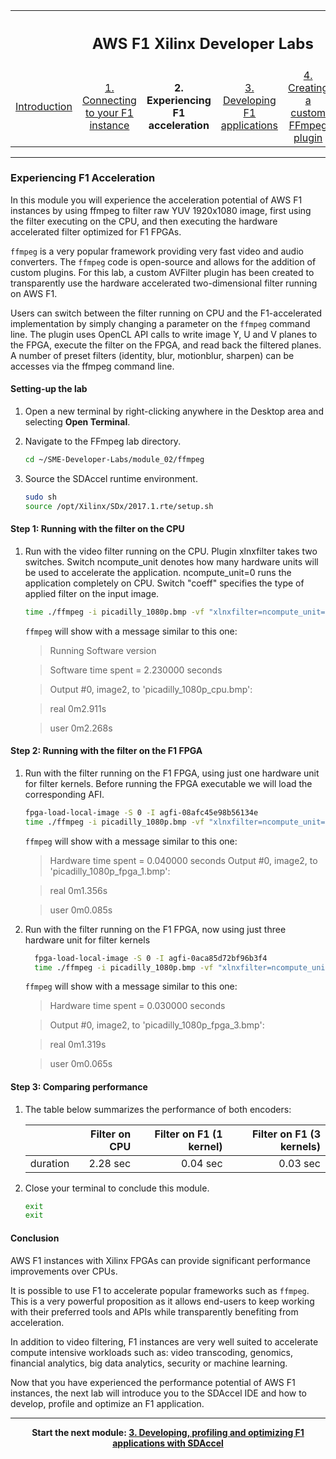 
<table style="width:100%">
  <tr>
    <th width="100%" colspan="6"><h2>AWS F1 Xilinx Developer Labs</h2></th>
  </tr>
  <tr>
    <td width="17%" align="center"><a href="README.md">Introduction</a></td>
    <td width="16%" align="center"><a href="SETUP.md">1. Connecting to your F1 instance</a></td> 
    <td width="17%" align="center"><b>2. Experiencing F1 acceleration</b></td>
    <td width="17%" align="center"><a href="FILTER2D_Lab.md">3. Developing F1 applications</a></td>
    <td width="16%" align="center"><a href="AVFILTER_Lab.md">4. Creating a custom FFmpeg plugin</td>
    <td width="17%" align="center"><a href="WRAP_UP.md">5. Wrapping-up</td>
  </tr>
</table>

---------------------------------------

### Experiencing F1 Acceleration

In this module you will experience the acceleration potential of AWS F1 instances by using ffmpeg to filter raw YUV 1920x1080 image, first using the filter executing on the CPU, and then executing the hardware accelerated filter optimized for F1 FPGAs. 

```ffmpeg``` is a very popular framework providing very fast video and audio converters. The ```ffmpeg``` code is open-source and allows for the addition of custom plugins. For this lab, a custom AVFilter plugin has been created to transparently use the hardware accelerated two-dimensional filter running on AWS F1.

Users can switch between the filter running on CPU and the F1-accelerated implementation by simply changing a parameter on the ```ffmpeg``` command line. The plugin uses OpenCL API calls to write image Y, U and V planes to the FPGA, execute the filter on the FPGA, and read back the filtered planes. A number of preset filters (identity, blur, motionblur, sharpen) can be accesses via the ffmpeg command line.

#### Setting-up the lab

1. Open a new terminal by right-clicking anywhere in the Desktop area and selecting **Open Terminal**. 
1. Navigate to the FFmpeg lab directory.
    ```bash
    cd ~/SME-Developer-Labs/module_02/ffmpeg
    ```

1. Source the SDAccel runtime environment.
    ```bash
    sudo sh
    source /opt/Xilinx/SDx/2017.1.rte/setup.sh
    ```

#### Step 1: Running with the filter on the CPU 


1. Run with the video filter running on the CPU. Plugin xlnxfilter takes two switches. Switch ncompute_unit denotes how many hardware units will be used to accelerate the application. ncompute_unit=0 runs the application completely on CPU. Switch "coeff" specifies the type of applied filter on the input image. 
    ```bash
    time ./ffmpeg -i picadilly_1080p.bmp -vf "xlnxfilter=ncompute_unit=0:coeff=blur" picadilly_1080p_cpu.bmp
    ```

    ```ffmpeg``` will show with a message similar to this one: 
    
    > Running Software version

    > Software time spent = 2.230000 seconds
    
    > Output #0, image2, to 'picadilly_1080p_cpu.bmp':

    > real	0m2.911s
    
    > user	0m2.268s

#### Step 2: Running with the filter on the F1 FPGA 
  

1. Run with the filter running on the F1 FPGA, using just one hardware unit for filter kernels. Before running the FPGA executable we will load the corresponding AFI. 

    ```bash
    fpga-load-local-image -S 0 -I agfi-08afc45e98b56134e
    time ./ffmpeg -i picadilly_1080p.bmp -vf "xlnxfilter=ncompute_unit=1:coeff=blur" picadilly_1080p_fpga_1.bmp
    ```

    ```ffmpeg``` will show with a message similar to this one: 
    
     > Hardware time spent = 0.040000 seconds
     > Output #0, image2, to 'picadilly_1080p_fpga_1.bmp':

     > real	0m1.356s

     > user	0m0.085s



1. Run with the filter running on the F1 FPGA, now using just three hardware unit for filter kernels
    ```bash
      fpga-load-local-image -S 0 -I agfi-0aca85d72bf96b3f4
      time ./ffmpeg -i picadilly_1080p.bmp -vf "xlnxfilter=ncompute_unit=3:coeff=blur" picadilly_1080p_fpga_3.bmp
    ```

    ```ffmpeg``` will show with a message similar to this one: 
    
    > Hardware time spent = 0.030000 seconds
    
    > Output #0, image2, to 'picadilly_1080p_fpga_3.bmp':
    
    > real	0m1.319s
    
    > user	0m0.065s



#### Step 3: Comparing performance 

1. The table below summarizes the performance of both encoders:

    |                           | Filter on CPU | Filter on F1 (1 kernel) | Filter on F1 (3 kernels) |
    | :------------------------ |-------------:| -------:| -------:|
    | duration                  | 2.28 sec     | 0.04 sec | 0.03 sec |

1. Close your terminal to conclude this module.
    ```bash
    exit
    exit
    ```

#### Conclusion

AWS F1 instances with Xilinx FPGAs can provide significant performance improvements over CPUs. 

It is possible to use F1 to accelerate popular frameworks such as ```ffmpeg```. This is a very powerful proposition as it allows end-users to keep working with their preferred tools and APIs while transparently benefiting from acceleration.

In addition to video filtering, F1 instances are very well suited to accelerate compute intensive workloads such as: video transcoding, genomics, financial analytics, big data analytics, security or machine learning.

Now that you have experienced the performance potential of AWS F1 instances, the next lab will introduce you to the SDAccel IDE and how to develop, profile and optimize an F1 application.

---------------------------------------

<p align="center"><b>
Start the next module: <a href="FILTER2D_Lab.md">3. Developing, profiling and optimizing F1 applications with SDAccel</a>
</b></p>

